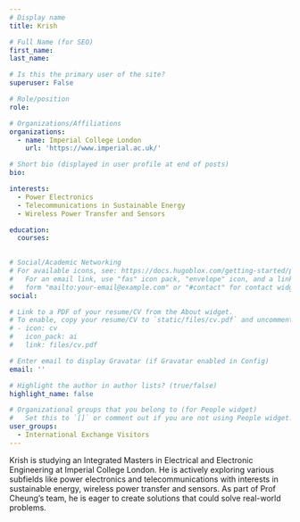 ```yaml
---
# Display name
title: Krish

# Full Name (for SEO)
first_name: 
last_name: 

# Is this the primary user of the site?
superuser: False

# Role/position
role: 

# Organizations/Affiliations
organizations:
  - name: Imperial College London
    url: 'https://www.imperial.ac.uk/'

# Short bio (displayed in user profile at end of posts)
bio: 

interests:
  - Power Electronics 
  - Telecommunications in Sustainable Energy
  - Wireless Power Transfer and Sensors

education:
  courses:
    

# Social/Academic Networking
# For available icons, see: https://docs.hugoblox.com/getting-started/page-builder/#icons
#   For an email link, use "fas" icon pack, "envelope" icon, and a link in the
#   form "mailto:your-email@example.com" or "#contact" for contact widget.
social:

# Link to a PDF of your resume/CV from the About widget.
# To enable, copy your resume/CV to `static/files/cv.pdf` and uncomment the lines below.
# - icon: cv
#   icon_pack: ai
#   link: files/cv.pdf

# Enter email to display Gravatar (if Gravatar enabled in Config)
email: ''

# Highlight the author in author lists? (true/false)
highlight_name: false

# Organizational groups that you belong to (for People widget)
#   Set this to `[]` or comment out if you are not using People widget.
user_groups:
  - International Exchange Visitors
---
```


Krish is studying an Integrated Masters in Electrical and Electronic Engineering at Imperial College London. He is actively exploring various subfields like power electronics and telecommunications with interests in sustainable energy, wireless power transfer and sensors. As part of Prof Cheung’s team, he is eager to create solutions that could solve real-world problems.
